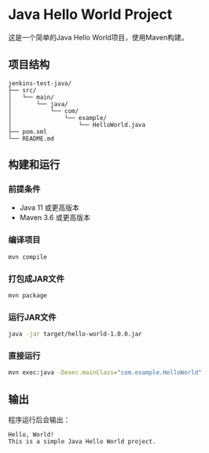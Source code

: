 # Java Hello World Project

这是一个简单的Java Hello World项目，使用Maven构建。

## 项目结构

```
jenkins-test-java/
├── src/
│   └── main/
│       └── java/
│           └── com/
│               └── example/
│                   └── HelloWorld.java
├── pom.xml
└── README.md
```

## 构建和运行

### 前提条件
- Java 11 或更高版本
- Maven 3.6 或更高版本

### 编译项目
```bash
mvn compile
```

### 打包成JAR文件
```bash
mvn package
```

### 运行JAR文件
```bash
java -jar target/hello-world-1.0.0.jar
```

### 直接运行
```bash
mvn exec:java -Dexec.mainClass="com.example.HelloWorld"
```

## 输出
程序运行后会输出：
```
Hello, World!
This is a simple Java Hello World project.
```
